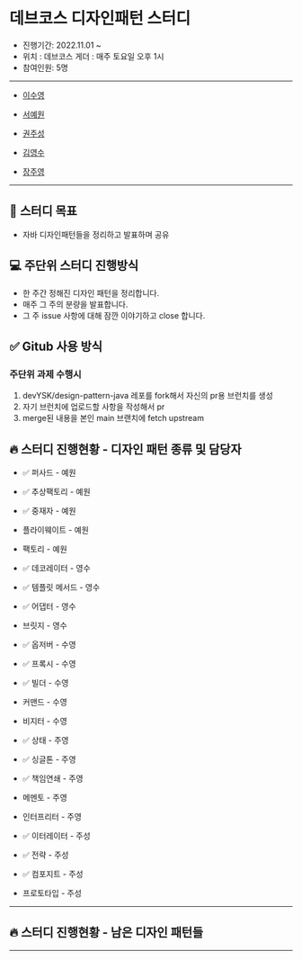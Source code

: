 # 데브코스 디자인패턴 스터디
+ 진행기간: 2022.11.01 ~
+ 위치 : 데브코스 게더 : 매주 토요일 오후 1시
+ 참여인원: 5명


---
  * [이수영](https://github.com/twotwobread)
    
  * [서예원](https://github.com/yewon9609)
    
  * [권주성](https://github.com/JoosungKwon)
    
  * [김영수](https://github.com/devYSK)
    
  * [장주영](https://github.com/cloudwi)
---

## 🎯 스터디 목표
+ 자바 디자인패턴들을 정리하고 발표하며 공유
  <br>

## 💻 주단위 스터디 진행방식
+ 한 주간 정해진 디자인 패턴을 정리합니다.
+ 매주 그 주의 분량을 발표합니다.
+ 그 주 issue 사항에 대해 잠깐 이야기하고 close 합니다.
  <br>

## ✅ Gitub 사용 방식
### 주단위 과제 수행시
1. devYSK/design-pattern-java 레포를 fork해서 자신의 pr용 브런치를 생성
2. 자기 브런치에 업로드할 사항을 작성해서 pr
3. merge된 내용을 본인 main 브랜치에 fetch upstream


## 🔥 스터디 진행현황 - 디자인 패턴 종류 및 담당자 
* ✅ 퍼사드 - 예원 
* ✅ 추상팩토리 - 예원
* ✅ 중재자 - 예원
* 플라이웨이트 - 예원
* 팩토리 - 예원
  

* ✅ 데코레이터 - 영수
* ✅ 템플릿 메서드 - 영수
* ✅ 어댑터 - 영수   
* 브릿지 - 영수

* ✅ 옵저버 - 수영
* ✅ 프록시 - 수영 
* ✅ 빌더 - 수영
* 커맨드 - 수영 
* 비지터 - 수영

* ✅ 상태 - 주영
* ✅ 싱글톤 - 주영
* ✅ 책임연쇄 - 주영
* 메멘토 - 주영
* 인터프리터 - 주영

* ✅ 이터레이터 - 주성 
* ✅ 전략 - 주성 
* ✅ 컴포지트 - 주성
* 프로토타입 - 주성
---------- 

## 🔥 스터디 진행현황 -  남은 디자인 패턴들


****
